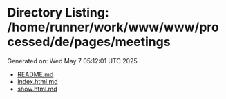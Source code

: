 # Directory Listing: /home/runner/work/www/www/processed/de/pages/meetings
Generated on: Wed May  7 05:12:01 UTC 2025

- [README.md](README.md)
- [index.html.md](index.html.md)
- [show.html.md](show.html.md)
